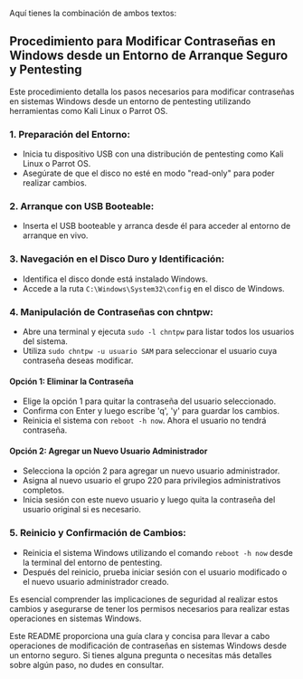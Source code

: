 Aquí tienes la combinación de ambos textos:

## Procedimiento para Modificar Contraseñas en Windows desde un Entorno de Arranque Seguro y Pentesting

Este procedimiento detalla los pasos necesarios para modificar contraseñas en sistemas Windows desde un entorno de pentesting utilizando herramientas como Kali Linux o Parrot OS.

### 1. Preparación del Entorno:
- Inicia tu dispositivo USB con una distribución de pentesting como Kali Linux o Parrot OS.
- Asegúrate de que el disco no esté en modo "read-only" para poder realizar cambios.

### 2. Arranque con USB Booteable:
- Inserta el USB booteable y arranca desde él para acceder al entorno de arranque en vivo.

### 3. Navegación en el Disco Duro y Identificación:
- Identifica el disco donde está instalado Windows.
- Accede a la ruta `C:\Windows\System32\config` en el disco de Windows.

### 4. Manipulación de Contraseñas con chntpw:
- Abre una terminal y ejecuta `sudo -l chntpw` para listar todos los usuarios del sistema.
- Utiliza `sudo chntpw -u usuario SAM` para seleccionar el usuario cuya contraseña deseas modificar.

#### Opción 1: Eliminar la Contraseña
- Elige la opción 1 para quitar la contraseña del usuario seleccionado.
- Confirma con Enter y luego escribe 'q', 'y' para guardar los cambios.
- Reinicia el sistema con `reboot -h now`. Ahora el usuario no tendrá contraseña.

#### Opción 2: Agregar un Nuevo Usuario Administrador
- Selecciona la opción 2 para agregar un nuevo usuario administrador.
- Asigna al nuevo usuario el grupo 220 para privilegios administrativos completos.
- Inicia sesión con este nuevo usuario y luego quita la contraseña del usuario original si es necesario.

### 5. Reinicio y Confirmación de Cambios:
- Reinicia el sistema Windows utilizando el comando `reboot -h now` desde la terminal del entorno de pentesting.
- Después del reinicio, prueba iniciar sesión con el usuario modificado o el nuevo usuario administrador creado.

Es esencial comprender las implicaciones de seguridad al realizar estos cambios y asegurarse de tener los permisos necesarios para realizar estas operaciones en sistemas Windows.

Este README proporciona una guía clara y concisa para llevar a cabo operaciones de modificación de contraseñas en sistemas Windows desde un entorno seguro. Si tienes alguna pregunta o necesitas más detalles sobre algún paso, no dudes en consultar.
